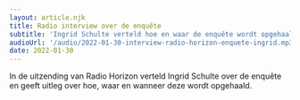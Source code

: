 ```yaml
---
layout: article.njk
title: Radio interview over de enquête
subtitle: 'Ingrid Schulte verteld hoe en waar de enquête wordt opgehaald.'
audioUrl: '/audio/2022-01-30-interview-radio-horizon-enquete-ingrid.mp3'
date: 2022-01-30
---
```


In de uitzending van Radio Horizon verteld Ingrid Schulte over de enquête en geeft uitleg over hoe, waar en wanneer deze wordt opgehaald.
